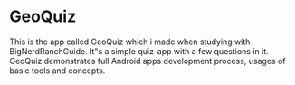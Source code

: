 # GeoQuiz

This is the app called GeoQuiz which i made when studying with BigNerdRanchGuide.
It"s a simple quiz-app with a few questions in it.
GeoQuiz demonstrates full Android apps development process, usages of basic tools and concepts. 

